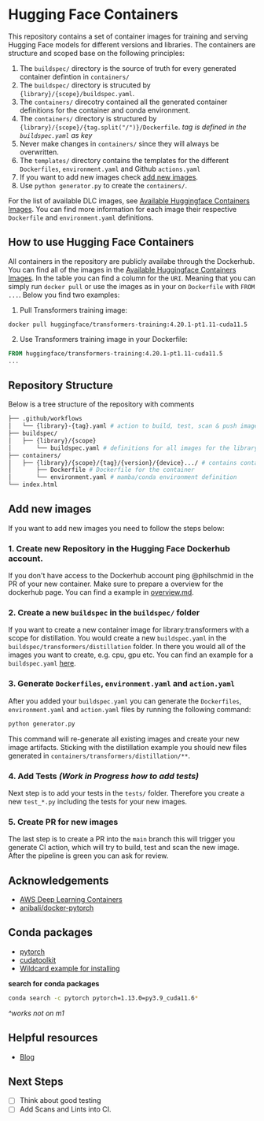 # Hugging Face Containers

This repository contains a set of container images for training and serving Hugging Face models for different versions and libraries. 
The containers are structure and scoped base on the following principles:

1. The `buildspec/` directory is the source of truth for every generated container defintion in `containers/`
2. The `buildspec/` directory is strucuted by `{library}/{scope}/buildspec.yaml`. 
3. The `containers/` direcotry contained all the generated container definitions for the container and conda environment.
4. The `containers/` directory is structured by `{library}/{scope}/{tag.split("/")}/Dockerfile`. _tag is defined in the `buildspec.yaml` as key_
5. Never make changes in `containers/` since they will always be overwritten.
6. The `templates/` directory contains the templates for the different `Dockerfiles`, `environment.yaml` and Github `actions.yaml`
7. If you want to add new images check [add new images](#add-new-images).
8. Use `python generator.py` to create the `containers/`.

For the list of available DLC images, see [Available Huggingface Containers Images](available_images.md). You can find more information for each image their respective `Dockerfile` and `environment.yaml` definitions.

## How to use Hugging Face Containers

All containers in the repository are publicly availabe through the Dockerhub. You can find all of the images in the [Available Huggingface Containers Images](available_images.md). In the table you can find a column for the `URI`. Meaning that you can simply run `docker pull` or use the images as in your on `Dockerfile` with `FROM ...`. Below you find two examples:

1. Pull Transformers training image:
```
docker pull huggingface/transformers-training:4.20.1-pt1.11-cuda11.5
```
2. Use Transformers training image in your Dockerfile:
```Dockerfile
FROM huggingface/transformers-training:4.20.1-pt1.11-cuda11.5
...
```

## Repository Structure

Below is a tree structure of the repository with comments
```bash
├── .github/workflows
│   └── {library}-{tag}.yaml # action to build, test, scan & push images
├── buildspec/
│   ├── {library}/{scope}
│       └── buildspec.yaml # definitions for all images for the library and scope
├── containers/
│   ├── {library}/{scope}/{tag}/{version}/{device}.../ # contains container artifact
│       ├── Dockerfile # Dockerfile for the container
│       └── environment.yaml # mamba/conda environment definition
└── index.html
```

## Add new images

If you want to add new images you need to follow the steps below:

### 1. Create new Repository in the Hugging Face Dockerhub account. 

If you don't have access to the Dockerhub account ping @philschmid in the PR of your new container. Make sure to prepare a overview for the dockerhub page. You can find a example in [overview.md](overview.md).

### 2. Create a new `buildspec` in the `buildspec/` folder

If you want to create a new container image for library:transformers with a scope for distillation. You would create a new `buildspec.yaml` in the `buildspec/transformers/distillation` folder. In there you would all of the images you want to create, e.g. cpu, gpu etc. 
You can find an example for a `buildspec.yaml` [here](buildspec/transformers/training/buildspec.yaml).

### 3. Generate `Dockerfiles`, `environment.yaml` and `action.yaml`

After you added your `buildspec.yaml` you can generate the `Dockerfiles`, `environment.yaml` and `action.yaml` files by running the following command:

```bash
python generator.py
```

This command will re-generate all existing images and create your new image artifacts. Sticking with the distillation example you should new files generated in `containers/transformers/distillation/**`.

### 4. Add Tests _(Work in Progress how to add tests)_

Next step is to add your tests in the `tests/` folder. Therefore you create a new `test_*.py` including the tests for your new images.

### 5. Create PR for new images

The last step is to create a PR into the `main` branch this will trigger you generate CI action, which will try to build, test and scan the new image. After the pipeline is green you can ask for review. 

## Acknowledgements

* [AWS Deep Learning Containers](https://github.com/aws/deep-learning-containers)
* [anibali/docker-pytorch](https://github.com/anibali/docker-pytorch)

## Conda packages

* [pytorch](https://anaconda.org/pytorch/pytorch/files)
* [cudatoolkit](https://anaconda.org/nvidia/cuda-toolkit/files)
* [Wildcard example for installing](https://github.com/tensorflow/tensorflow/issues/52988#issuecomment-1161829152)

**search for conda packages**

```bash
conda search -c pytorch pytorch=1.13.0=py3.9_cuda11.6*
```
_^works not on m1_


## Helpful resources
* [Blog](https://towardsdatascience.com/managing-cuda-dependencies-with-conda-89c5d817e7e1)

## Next Steps

* [ ] Think about good testing
* [ ] Add Scans and Lints into CI.